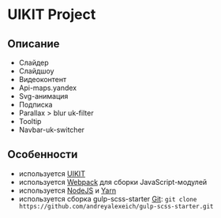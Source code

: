 # UIKIT Project

## Описание
* Слайдер
* Слайдшоу
* Видеоконтент
* Api-maps.yandex
* Svg-анимация
* Подписка
* Parallax > blur uk-filter
* Tooltip
* Navbar-uk-switcher

## Особенности
* используется [UIKIT](https://github.com/uikit/uikit)
* используется [Webpack](https://webpack.js.org/) для сборки JavaScript-модулей
* используется [NodeJS](https://nodejs.org/en/) и [Yarn](https://yarnpkg.com/en/docs/install)
* используется сборка gulp-scss-starter [Git](https://git-scm.com/downloads): ```git clone https://github.com/andreyalexeich/gulp-scss-starter.git```

